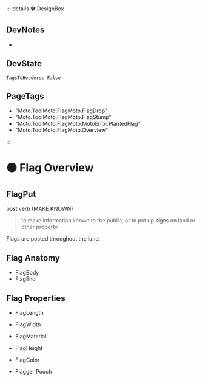 ::: details 🛠 <dev>DesignBox</dev>

## DevNotes

-

## DevState

`TagsToHeaders: False`


<h2>PageTags</h2>

- "Moto.ToolMoto.FlagMoto.FlagDrop"
- "Moto.ToolMoto.FlagMoto.FlagStump"
- "Moto.ToolMoto.FlagMoto.MotoError.PlantedFlag"
- "Moto.ToolMoto.FlagMoto.Overview"

:::

# 🟠 <moto>Flag Overview</moto>

## FlagPut

post verb (MAKE KNOWN)
 
> to make information known to the public, or to put up signs on land or other property

Flags are posted throughout the land.

## Flag Anatomy

- FlagBody
- FlagEnd

## Flag Properties

- FlagLength
- FlagWidth
- FlagMaterial
- FlagHeight
- FlagColor

- Flagger Pouch